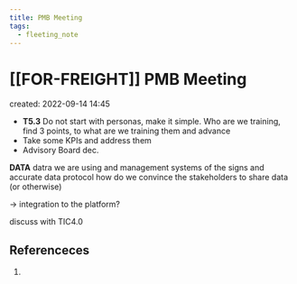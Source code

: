 ```yaml
---
title: PMB Meeting
tags:
  - fleeting_note
---
```


# [[FOR-FREIGHT]] PMB Meeting
created: 2022-09-14 14:45

- **T5.3** Do not start with personas, make it simple. Who are we training, find 3 points, to what are we training them and advance
- Take some KPIs and address them
- Advisory Board dec.

**DATA**
datra we are using and management
systems of the signs and accurate data protocol
how do we convince the stakeholders to share data (or otherwise)


-> integration to the platform?

discuss with TIC4.0

## Referenceces
1. 